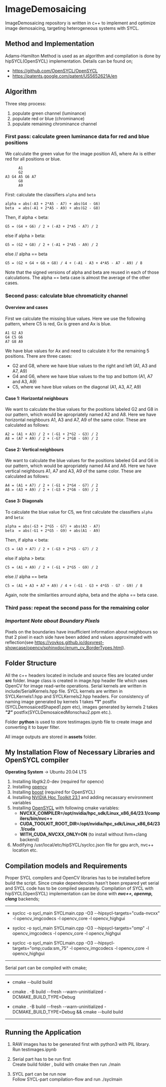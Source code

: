 # ImageDemosaicing

ImageDemosaicing repository is written in c++ to implement and optimize image demosaicing, targeting heterogeneous systems with SYCL. 


## Method and Implementation
Adams-Hamilton Method is used as an algorithm and compilation is done by hipSYCL(OpenSYCL) implementation. Details can be found on;
- https://github.com/OpenSYCL/OpenSYCL
- https://patents.google.com/patent/US5652621A/en

## Algorithm
Three step process:
 1. populate green channel (luminance)
 2. populate red or blue (chrominance)
 3. populate remaining chrominance channel

### First pass: calculate green luminance data for red and blue positions

We calculate the green value for the image position A5, where Ax is either red for all positions or blue.

```
      A1
      G2
A3 G4 A5 G6 A7
      G8
      A9
```

First: calculate the classifiers `alpha` and `beta`

```
alpha = abs(-A3 + 2*A5 - A7) + abs(G4 - G6)
beta  = abs(-A1 + 2*A5 - A9) + abs(G2 - G8)
```

Then, if alpha < beta:

```
G5 = (G4 + G6) / 2 + (-A3 + 2*A5 - A7) / 2
```

else if alpha > beta:

```
G5 = (G2 + G8) / 2 + (-A1 + 2*A5 - A9) / 2
```

else // alpha == beta

```
G5 = (G2 + G4 + G6 + G8) / 4 + (-A1 - A3 + 4*A5 - A7 - A9) / 8
```

Note that the signed versions of alpha and beta are reused in each of those calculations. The alpha == beta case is almost the average of the other cases.

### Second pass: calculate blue chromaticity channel

#### Overview and cases

First we calculate the missing blue values. Here we use the following pattern, where C5 is red, Gx is green and Ax is blue.

```
A1 G2 A3
G4 C5 G6
A7 G8 A9
```

We have blue values for Ax and need to calculate it for the remaining 5 positions. There are three cases:
 * G2 and G8, where we have blue values to the right and left (A1, A3 and A7, A9)
 * G4 and G6, where we have blue values to the top and bottom (A1, A7 and A3, A9)
 * C5, where we have blue values on the diagonal (A1, A3, A7, A9)

#### **Case 1: Horizontal neighbours** 

We want to calculate the blue values for the positions labeled G2 and G8 in our pattern, which would be apropriately named A2 and A8. Here we have horizontal neighbours A1, A3 and A7, A9 of the same color. These are calculated as follows:

```
A2 = (A1 + A3) / 2 + (-G1 + 2*G2 - G3) / 2
A8 = (A7 + A9) / 2 + (-G7 + 2*G8 - G9) / 2
```

#### **Case 2: Vertical neighbours**

We want to calculate the blue values for the positions labeled G4 and G6 in our pattern, which would be apropriately named A4 and A6. Here we have vertical neighbours A1, A7 and A3, A9 of the same color. These are calculated as follows:

```
A4 = (A1 + A7) / 2 + (-G1 + 2*G4 - G7) / 2
A6 = (A3 + A9) / 2 + (-G3 + 2*G6 - G9) / 2
```

#### **Case 3: Diagonals**

To calculate the blue value for C5, we first calculate the classifiers `alpha` and `beta`:

```
alpha = abs(-G3 + 2*G5 - G7) + abs(A3 - A7)
beta  = abs(-G1 + 2*G5 - G9) + abs(A1 - A9) 
```

Then, if alpha < beta:

```
C5 = (A3 + A7) / 2 + (-G3 + 2*G5 - G7) / 2
```

else if alpha > beta:

```
C5 = (A1 + A9) / 2 + (-G1 + 2*G5 - G9) / 2
```

else // alpha == beta

```
C5 = (A1 + A3 + A7 + A9) / 4 + (-G1 - G3 + 4*G5 - G7 - G9) / 8
```

Again, note the similarities arround alpha, beta and the alpha == beta case.

### Third pass: repeat the second pass for the remaining color

### ***Important Note about Boundary Pixels***  
Pixels on the boundaries have insufficient information about neighbours so that 2 pixel in each side have been added and values approximated with reflection(see https://vovkos.github.io/doxyrest-showcase/opencv/sphinxdoc/enum_cv_BorderTypes.html). 

## Folder Structure
All the c++ headers located in include and source files are located under **src** folder. Image class is created in image.hpp header file which uses OpenCV for image read-write operations. Serial kernels are written in include/SerialKernels.hpp file. SYCL kernels are written in SYCLKernels1.hpp and SYCLKernels2.hpp headers. For consistency of naming image generated by kernels 1 takes **"1"** postfix (SYCLDemosaicedShaped1.ppm etc), images generated by kernels 2 takes ***"2"*** postfix(SYCLDemosaicedMonschau2.ppm etc.).

Folder **python** is used to store testimages.ipynb file to create image and converting it to bayer filter.

All image outputs are stored in **assets** folder.

## My Installation Flow of Necessary Libraries and OpenSYCL compiler
**Operating System**  -> Ubuntu 20.04 LTS
1. Installing libgtk2.0-dev (required for opencv)
2. Installing [opencv](https://github.com/opencv/opencv) 
3. Installing [boost](https://www.boost.org/) (required for OpenSYCL)
4. Installing [NVIDIA Hpc Toolkit 23.1](https://developer.nvidia.com/hpc-sdk)  and adding necassary environment variables
5. Installing [OpenSYCL](https://github.com/OpenSYCL/OpenSYCL/blob/develop/doc/installing.md) with following cmake variables:
   * **NVCXX_COMPILER=/opt/nvidia/hpc_sdk/Linux_x86_64/23.1/compilers/bin/nvc++**
   * **CUDA_TOOLKIT_ROOT_DIR=/opt/nvidia/hpc_sdk/Linux_x86_64/23.1/cuda**
   * **WITH_CUDA_NVCXX_ONLY=ON**  (to install without llvm+clang backend)
6. Modifying /usr/local/etc/hipSYCL/syclcc.json file for gpu arch, nvc++ location etc.

## Compilation models and Requirements
Proper SYCL compilers and OpenCV libraries has to be installed before build the script. Since cmake dependencies hasn't been prepared yet serial and SYCL code has to be compiled separately. Compilation of SYCL with hipSYCL(OpenSYCL) implementation can be done with ***nvc++, openmp, clang*** backends;

***
- syclcc -o sycl_main SYCLmain.cpp -O3 --hipsycl-targets="cuda-nvcxx" -l opencv_imgcodecs -l opencv_core -l opencv_highgui    

- syclcc -o sycl_main SYCLmain.cpp -O3 --hipsycl-targets="omp" -l opencv_imgcodecs -l opencv_core -l opencv_highgui

- syclcc -o sycl_main  SYCLmain.cpp -O3 --hipsycl-targets="omp;cuda:sm_75" -l opencv_imgcodecs -l opencv_core -l opencv_highgui

***


Serial part can be compiled with cmake;

***
- cmake --build build

- cmake . -B build --fresh --warn-uninitialized -DCMAKE_BUILD_TYPE=Debug 


- cmake . -B build --fresh --warn-uninitialized -DCMAKE_BUILD_TYPE=Debug && cmake --build build
***



## Running the Application
1. RAW images has to be generated first with python3 with PIL library.  
   Run testimages.ipynb

2. Serial part has to be run first  
   Create build folder , build with cmake then run ./main

3. SYCL part can be run now  
   Follow SYCL-part compilation-flow and run ./syclmain
    
